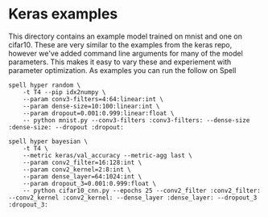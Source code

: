 # Keras examples

This directory contains an example model trained on mnist and one on cifar10. These are very similar to the examples from the keras repo, however we've added command line arguments for many of the model parameters. This makes it easy to vary these and experiement with parameter optimization. As examples you can run the follow on Spell

```
spell hyper random \
    -t T4 --pip idx2numpy \
    --param conv3-filters=4:64:linear:int \
    --param dense-size=10:100:linear:int \
    --param dropout=0.001:0.999:linear:float \
    -- python mnist.py --conv3-filters :conv3-filters: --dense-size :dense-size: --dropout :dropout:
```

```
spell hyper bayesian \
    -t T4 \
    --metric keras/val_accuracy --metric-agg last \
    --param conv2_filter=16:128:int \
    --param conv2_kernel=2:8:int \
    --param dense_layer=64:1024:int \
    --param dropout_3=0.001:0.999:float \
    -- python cifar10_cnn.py --epochs 25 --conv2_filter :conv2_filter: --conv2_kernel :conv2_kernel: --dense_layer :dense_layer: --dropout_3 :dropout_3:
```